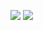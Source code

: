 ![](https://github-readme-stats.vercel.app/api?username=b4nbird&show_icons=true&theme=radical)
![](https://github-readme-stats.vercel.app/api/top-langs/?username=tcyba&layout=compact)
